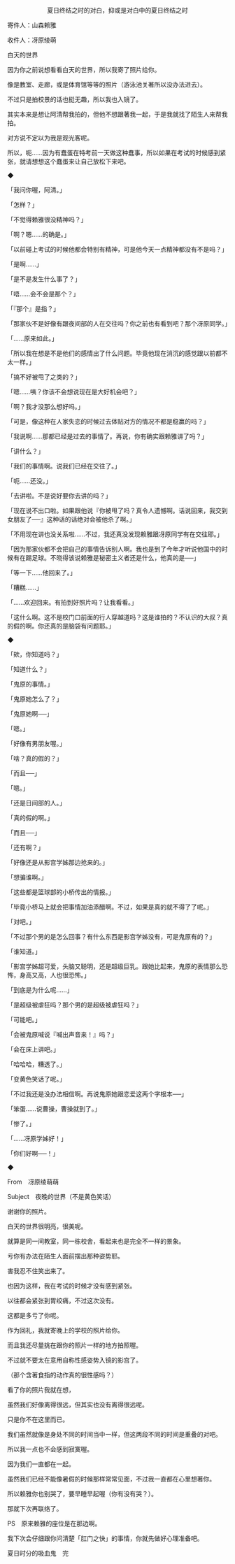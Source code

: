 <p align="center">夏日终结之时的对白，抑或是对白中的夏日终结之时</p>

寄件人：山森赖雅

收件人：冴原绫萌

白天的世界

因为你之前说想看看白天的世界，所以我寄了照片给你。

像是教室、走廊，或是体育馆等等的照片（游泳池关著所以没办法进去）。

不过只是拍校景的话也挺无趣，所以我也入镜了。

其实本来是想让阿清帮我拍的，但他不想跟著我一起，于是我就找了陌生人来帮我拍。

对方说不定以为我是观光客呢。

所以，呃……因为有蠢蛋在特考前一天做这种蠢事，所以如果在考试的时候感到紧张，就请想想这个蠢蛋来让自己放松下来吧。

◆

「我问你喔，阿清。」

「怎样？」

「不觉得赖雅很没精神吗？」

「啊？嗯……的确是。」

「以前碰上考试的时候他都会特别有精神，可是他今天一点精神都没有不是吗？」

「是啊……」

「是不是发生什么事了？」

「唔……会不会是那个？」

「『那个』是指？」

「那家伙不是好像有跟夜间部的人在交往吗？你之前也有看到吧？那个冴原同学。」

「……原来如此。」

「所以我在想是不是他们的感情出了什么问题。毕竟他现在消沉的感觉跟以前都不太一样。」

「搞不好被甩了之类的？」

「嗯……咦？你该不会想说现在是大好机会吧？」

「啊？我才没那么想好吗。」

「可是，像这种在人家失恋的时候过去体贴对方的情况不都是稳赢的吗？」

「我说啊……那都已经是过去的事情了。再说，你有确实跟赖雅讲了吗？」

「讲什么？」

「我们的事情啊。说我们已经在交往了。」

「呃……还没。」

「去讲啦。不是说好要你去讲的吗？」

「现在说不出口啦。如果跟他说『你被甩了吗？真令人遗憾啊。话说回来，我交到女朋友了──』这种话的话绝对会被他杀了啊。」

「不用现在讲也没关系啦……不过，我还真没发现赖雅跟冴原同学有在交往耶。」

「因为那家伙都不会把自己的事情告诉别人啊。我也是到了今年才听说他国中的时候有在踢足球。不晓得该说赖雅是秘密主义者还是什么，他真的是──」

「等一下……他回来了。」

「糟糕……」

「……欢迎回来。有拍到好照片吗？让我看看。」

「这什么啊。这不是校门口前面的行人穿越道吗？这是谁拍的？不认识的大叔？真的假的啊。你还真的是脑袋有问题耶。」

◆

「欸，你知道吗？」

「知道什么？」

「鬼原的事情。」

「鬼原她怎么了？」

「鬼原她啊──」

「嗯。」

「好像有男朋友喔。」

「啥？真的假的？」

「而且──」

「嗯。」

「还是日间部的人。」

「真的假的啊。」

「而且──」

「还有啊？」

「好像还是从影宫学姊那边抢来的。」

「想骗谁啊。」

「这些都是篮球部的小桥传出的情报。」

「毕竟小桥马上就会把事情加油添醋啊。不过，如果是真的就不得了了呢。」

「对吧。」

「不过那个男的是怎么回事？有什么东西是影宫学姊没有，可是鬼原有的？」

「谁知道。」

「影宫学姊超可爱，头脑又聪明，还是超级巨乳。跟她比起来，鬼原的表情那么恐怖，身高又高，人也很恐怖。」

「到底是为什么呢……」

「是超级被虐狂吗？那个男的是超级被虐狂吗？」

「可能吧。」

「会被鬼原喊说『喊出声音来！』吗？」

「会在床上讲吧。」

「哈哈哈，糟透了。」

「变黄色笑话了呢。」

「不过我还是没办法相信啊。再说鬼原她跟恋爱这两个字根本──」

「笨蛋……说曹操，曹操就到了。」

「惨了。」

「……冴原学姊好！」

「你们好啊──！」

◆

From　冴原绫萌萌

Subject　夜晚的世界（不是黄色笑话）

谢谢你的照片。

白天的世界很明亮，很美呢。

就算是同一间教室，同一栋校舍，看起来也是完全不一样的景象。

亏你有办法在陌生人面前摆出那种姿势耶。

害我忍不住笑出来了。

也因为这样，我在考试的时候才没有感到紧张。

以往都会紧张到胃绞痛，不过这次没有。

这都是多亏了你呢。

作为回礼，我就寄晚上的学校的照片给你。

而且我还尽量挑在跟你的照片一样的地方拍照喔。

不过就不要太在意用自称性感姿势入镜的影宫了。

（那个含著食指的动作真的很性感吗？）

看了你的照片我就在想，

虽然我们好像离得很远，但其实也没有离得很远呢。

只是你不在这里而已。

我们虽然就像是身处不同的时间当中一样，但这两段不同的时间是重叠的对吧。

所以我一点也不会感到寂寞喔。

因为我们一直都在一起。

虽然我们已经不能像暑假的时候那样常常见面，不过我一直都在心里想著你。

所以赖雅你也别哭了，要早睡早起喔（你有没有哭？）。

那就下次再联络了。

PS　原来赖雅的座位是在那边啊。

我下次会仔细跟你问清楚「肛门之快」的事情，你就先做好心理准备吧。

夏日时分的吸血鬼　完

